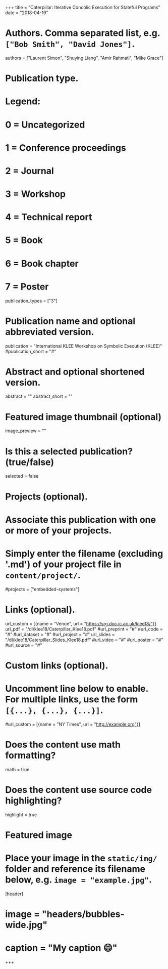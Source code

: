 +++
title = "Caterpillar: Iterative Concolic Execution for Stateful Programs"
date = "2018-04-19"

# Authors. Comma separated list, e.g. `["Bob Smith", "David Jones"]`.
authors = ["Laurent Simon", "Shuying Liang", "Amir Rahmati", "Mike Grace"]

# Publication type.
# Legend:
# 0 = Uncategorized
# 1 = Conference proceedings
# 2 = Journal
# 3 = Workshop
# 4 = Technical report
# 5 = Book
# 6 = Book chapter
# 7 = Poster
publication_types = ["3"]

# Publication name and optional abbreviated version.
publication = "International KLEE Workshop on Symbolic Execution (KLEE)"
#publication_short = "#"

# Abstract and optional shortened version.
abstract = ""
abstract_short = ""

# Featured image thumbnail (optional)
image_preview = ""

# Is this a selected publication? (true/false)
selected = false

# Projects (optional).
#   Associate this publication with one or more of your projects.
#   Simply enter the filename (excluding '.md') of your project file in `content/project/`.
#projects = ["embedded-systems"]

# Links (optional).
url_custom = [{name = "Venue", url = "https://srg.doc.ic.ac.uk/klee18/"}]
url_pdf = "/dl/klee18/Caterpillar_Klee18.pdf"
#url_preprint = "#"
#url_code = "#"
#url_dataset = "#"
#url_project = "#"
url_slides = "/dl/klee18/Caterpillar_Slides_Klee18.pdf"
#url_video = "#"
#url_poster = "#"
#url_source = "#"


# Custom links (optional).
#   Uncomment line below to enable. For multiple links, use the form `[{...}, {...}, {...}]`.
#url_custom = [{name = "NY Times", url = "http://example.org"}]

# Does the content use math formatting?
math = true

# Does the content use source code highlighting?
highlight = true

# Featured image
# Place your image in the `static/img/` folder and reference its filename below, e.g. `image = "example.jpg"`.
[header]
# image = "headers/bubbles-wide.jpg"
# caption = "My caption :smile:"

+++

